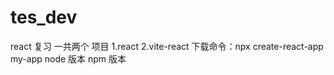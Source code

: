 # tes_dev
react 复习
一共两个 项目
  1.react
  2.vite-react
下载命令：npx create-react-app my-app
node 版本
npm  版本